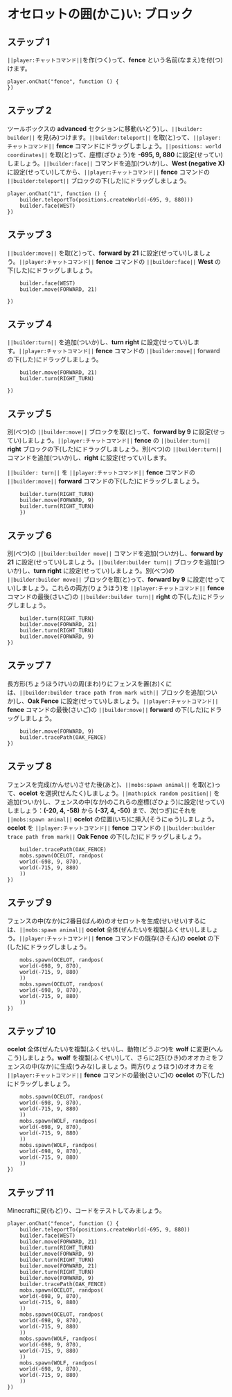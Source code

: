 # オセロットの囲(かこ)い: ブロック

## ステップ 1
``||player:チャットコマンド||``を作(つく)って、**fence** という名前(なまえ)を付(つ)けます。

```blocks
player.onChat("fence", function () {
})
```

## ステップ 2

ツールボックスの **advanced** セクションに移動(いどう)し、``||builder: builder||`` を見(み)つけます。``||builder:teleport||`` を取(と)って、``||player:チャットコマンド||`` **fence** コマンドにドラッグしましょう。``||positions: world coordinates||`` を取(と)って、座標(ざひょう)を **-695, 9, 880** に設定(せってい)しましょう。``||builder:face||`` コマンドを追加(ついか)し、**West (negative X)** に設定(せってい)してから、``||player:チャットコマンド||`` **fence** コマンドの ``||builder:teleport||`` ブロックの下(した)にドラッグしましょう。

```blocks
player.onChat("1", function () {
    builder.teleportTo(positions.createWorld(-695, 9, 880)))
    builder.face(WEST)
})
```

## ステップ 3

``||builder:move||`` を取(と)って、**forward by 21** に設定(せってい)しましょう。``||player:チャットコマンド||`` **fence** コマンドの ``||builder:face||`` **West** の下(した)にドラッグしましょう。

```blocks
    builder.face(WEST)
    builder.move(FORWARD, 21)

})
```

## ステップ 4

``||builder:turn||`` を追加(ついか)し、**turn right** に設定(せってい)します。``||player:チャットコマンド||`` **fence** コマンドの ``||builder:move||`` forward の下(した)にドラッグしましょう。

```blocks
    builder.move(FORWARD, 21)
    builder.turn(RIGHT_TURN)
    
})
```

## ステップ 5

別(べつ)の ``||builder:move||`` ブロックを取(と)って、**forward by 9** に設定(せってい)しましょう。``||player:チャットコマンド||`` **fence** の ``||builder:turn||`` **right** ブロックの下(した)にドラッグしましょう。別(べつ)の ``||builder:turn||`` コマンドを追加(ついか)し、**right** に設定(せってい)します。

``||builder: turn||`` を ``||player:チャットコマンド||`` **fence** コマンドの ``||builder:move||`` **forward** コマンドの下(した)にドラッグしましょう。

```blocks
    builder.turn(RIGHT_TURN)
    builder.move(FORWARD, 9)
    builder.turn(RIGHT_TURN)
    })
```

## ステップ 6

別(べつ)の ``||builder:builder move||`` コマンドを追加(ついか)し、**forward by 21** に設定(せってい)しましょう。``||builder:builder turn||`` ブロックを追加(ついか)し、**turn right** に設定(せってい)しましょう。別(べつ)の ``||builder:builder move||`` ブロックを取(と)って、**forward by 9** に設定(せってい)しましょう。これらの両方(りょうほう)を ``||player:チャットコマンド||`` **fence** コマンドの最後(さいご)の ``||builder:builder turn||`` **right** の下(した)にドラッグしましょう。

```blocks
    builder.turn(RIGHT_TURN)
    builder.move(FORWARD, 21)
    builder.turn(RIGHT_TURN)
    builder.move(FORWARD, 9)
})
```

## ステップ 7

長方形(ちょうほうけい)の周(まわ)りにフェンスを置(お)くには、``||builder:builder trace path from mark with||`` ブロックを追加(ついか)し、**Oak Fence** に設定(せってい)しましょう。``||player:チャットコマンド||`` **fence** コマンドの最後(さいご)の ``||builder:move||`` **forward** の下(した)にドラッグしましょう。

```blocks
    builder.move(FORWARD, 9)
    builder.tracePath(OAK_FENCE)
})
```

## ステップ 8

フェンスを完成(かんせい)させた後(あと)、``||mobs:spawn animal||`` を取(と)って、**ocelot** を選択(せんたく)しましょう。``||math:pick random position||`` を追加(ついか)し、フェンスの中(なか)のこれらの座標(ざひょう)に設定(せってい)しましょう：**(-20, 4, -58)** から **(-37, 4, -50)** まで、次(つぎ)にそれを ``||mobs:spawn animal||`` **ocelot** の位置(いち)に挿入(そうにゅう)しましょう。**ocelot** を ``||player:チャットコマンド||`` **fence** コマンドの ``||builder:builder trace path from mark||`` **Oak Fence** の下(した)にドラッグしましょう。

```blocks
    builder.tracePath(OAK_FENCE)
    mobs.spawn(OCELOT, randpos(
    world(-698, 9, 870),
    world(-715, 9, 880)
    ))
})
```

## ステップ 9

フェンスの中(なか)に2番目(ばんめ)のオセロットを生成(せいせい)するには、``||mobs:spawn animal||`` **ocelot** 全体(ぜんたい)を複製(ふくせい)しましょう。``||player:チャットコマンド||`` **fence** コマンドの既存(きそん)の **ocelot** の下(した)にドラッグしましょう。

```blocks
    mobs.spawn(OCELOT, randpos(
    world(-698, 9, 870),
    world(-715, 9, 880)
    ))
    mobs.spawn(OCELOT, randpos(
    world(-698, 9, 870),
    world(-715, 9, 880)
    ))
})
```

## ステップ 10

**ocelot** 全体(ぜんたい)を複製(ふくせい)し、動物(どうぶつ)を **wolf** に変更(へんこう)しましょう。**wolf** を複製(ふくせい)して、さらに2匹(ひき)のオオカミをフェンスの中(なか)に生成(うみな)しましょう。両方(りょうほう)のオオカミを ``||player:チャットコマンド||`` **fence** コマンドの最後(さいご)の **ocelot** の下(した)にドラッグしましょう。

```blocks
    mobs.spawn(OCELOT, randpos(
    world(-698, 9, 870),
    world(-715, 9, 880)
    ))
    mobs.spawn(WOLF, randpos(
    world(-698, 9, 870),
    world(-715, 9, 880)
    ))
    mobs.spawn(WOLF, randpos(
    world(-698, 9, 870),
    world(-715, 9, 880)
    ))
})
```

## ステップ 11

Minecraftに戻(もど)り、コードをテストしてみましょう。

```blocks
player.onChat("fence", function () {
    builder.teleportTo(positions.createWorld(-695, 9, 880))
    builder.face(WEST)
    builder.move(FORWARD, 21)
    builder.turn(RIGHT_TURN)
    builder.move(FORWARD, 9)
    builder.turn(RIGHT_TURN)
    builder.move(FORWARD, 21)
    builder.turn(RIGHT_TURN)
    builder.move(FORWARD, 9)
    builder.tracePath(OAK_FENCE)
    mobs.spawn(OCELOT, randpos(
    world(-698, 9, 870),
    world(-715, 9, 880)
    ))
    mobs.spawn(OCELOT, randpos(
    world(-698, 9, 870),
    world(-715, 9, 880)
    ))
    mobs.spawn(WOLF, randpos(
    world(-698, 9, 870),
    world(-715, 9, 880)
    ))
    mobs.spawn(WOLF, randpos(
    world(-698, 9, 870),
    world(-715, 9, 880)
    ))
})
```